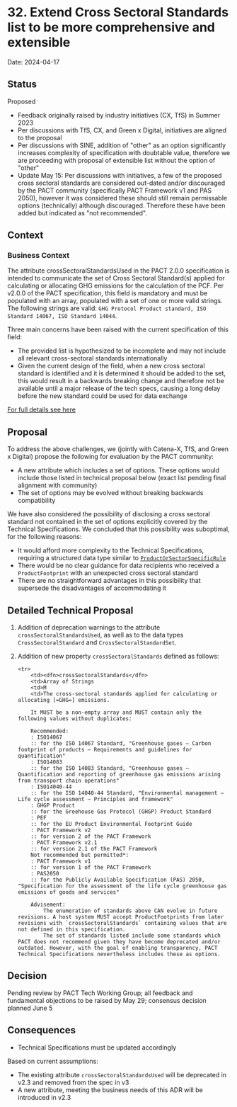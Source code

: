 # 32. Extend Cross Sectoral Standards list to be more comprehensive and extensible

Date: 2024-04-17

## Status

Proposed
* Feedback originally raised by industry initiatives (CX, TfS) in Summer 2023
* Per discussions with TfS, CX, and Green x Digital, initiatives are aligned to the proposal
* Per discussions with SINE, addition of "other" as an option significantly increases complexity of specification with doubtable value, therefore we are proceeding with proposal of extensible list without the option of "other"
* Update May 15: Per discussions with initiatives, a few of the proposed cross sectoral standards are considered out-dated and/or discouraged by the PACT community (specifically PACT Framework v1 and PAS 2050), however it was considered these should still remain permissable options (technically) although discouraged. Therefore these have been added but indicated as "not recommended".

## Context

### Business Context
The attribute crossSectoralStandardsUsed in the PACT 2.0.0 specification is intended to communicate the set of Cross Sectoral Standard(s) applied for calculating or allocating GHG emissions for the calculation of the PCF. Per v2.0.0 of the PACT specification, this field is mandatory and must be populated with an array, populated with a set of one or more valid strings. The following strings are valid: `GHG Protocol Product standard, ISO Standard 14067, ISO Standard 14044`.

Three main concerns have been raised with the current specification of this field:
* The provided list is hypothesized to be incomplete and may not include all relevant cross-sectoral standards internationally
* Given the current design of the field, when a new cross sectoral standard is identified and it is determined it should be added to the set, this would result in a backwards breaking change and therefore not be available until a major release of the tech specs, causing a long delay before the new standard could be used for data exchange

[For full details see here](https://flat-dollar-c04.notion.site/Extend-the-Cross-Sectoral-Standards-List-to-be-more-comprehensive-and-extensible-ddf602f360e14168b2a300d71a38f672)

## Proposal
To address the above challenges, we (jointly with Catena-X, TfS, and Green x Digital) propose the following for evaluation by the PACT community:

* A new attribute which includes a set of options. These options would include those listed in technical proposal below (exact list pending final alignment with community)
* The set of options may be evolved without breaking backwards compatibility

We have also considered the possibility of disclosing a cross sectoral standard not contained in the set of options explicitly covered by the Technical Specifications. We concluded that this possibility was suboptimal, for the following reasons:
* It would afford more complexity to the Technical Specifications, requiring a structured data type similar to [`ProductOrSectorSpecificRule`](https://wbcsd.github.io/data-exchange-protocol/v2/#dt-productorsectorspecificrule)
* There would be no clear guidance for data recipients who received a `ProductFootprint` with an unexpected cross sectoral standard
* There are no straightforward advantages in this possibility that supersede the disadvantages of accommodating it


## Detailed Technical Proposal

1. Addition of deprecation warnings to the attribute `crossSectoralStandardsUsed`, as well as to the data types `CrossSectoralStandard` and `CrossSectoralStandardSet`.
2. Addition of new property `crossSectoralStandards` defined as follows:

    ```
    <tr>
        <td><dfn>crossSectoralStandards</dfn>
        <td>Array of Strings
        <td>M
        <td>The cross-sectoral standards applied for calculating or allocating [=GHG=] emissions.

        It MUST be a non-empty array and MUST contain only the following values without duplicates:

        Recommended:
        : ISO14067
        :: for the ISO 14067 Standard, "Greenhouse gases — Carbon footprint of products — Requirements and guidelines for quantification"
        : ISO14083
        :: for the ISO 14083 Standard, "Greenhouse gases — Quantification and reporting of greenhouse gas emissions arising from transport chain operations"
        : ISO14040-44
        :: for the ISO 14040-44 Standard, "Environmental management — Life cycle assessment — Principles and framework"
        : GHGP Product
        :: for the Greehouse Gas Protocol (GHGP) Product Standard
        : PEF
        :: for the EU Product Environmental Footprint Guide
        : PACT Framework v2
        :: for version 2 of the PACT Framework
        : PACT Framework v2.1
        :: for version 2.1 of the PACT Framework
        Not recommended but permitted*:
        : PACT Framework v1
        :: for version 1 of the PACT Framework
        : PAS2050
        :: for the Publicly Available Specification (PAS) 2050, "Specification for the assessment of the life cycle greenhouse gas emissions of goods and services"

        Advisement:
            The enumeration of standards above CAN evolve in future revisions. A host system MUST accept ProductFootprints from later revisions with `crossSectoralStandards` containing values that are not defined in this specification.
            The set of standards listed include some standards which PACT does not recommend given they have become deprecated and/or outdated. However, with the goal of enabling transparency, PACT Technical Specifications nevertheless includes these as options.
    ```

## Decision

Pending review by PACT Tech Working Group; all feedback and fundamental objections to be raised by May 29; consensus decision planned June 5


## Consequences
* Technical Specifications must be updated accordingly

Based on current assumptions:
* The existing attribute `crossSectoralStandardsUsed` will be deprecated in v2.3 and removed from the spec in v3
* A new attribute, meeting the business needs of this ADR will be introduced in v2.3
